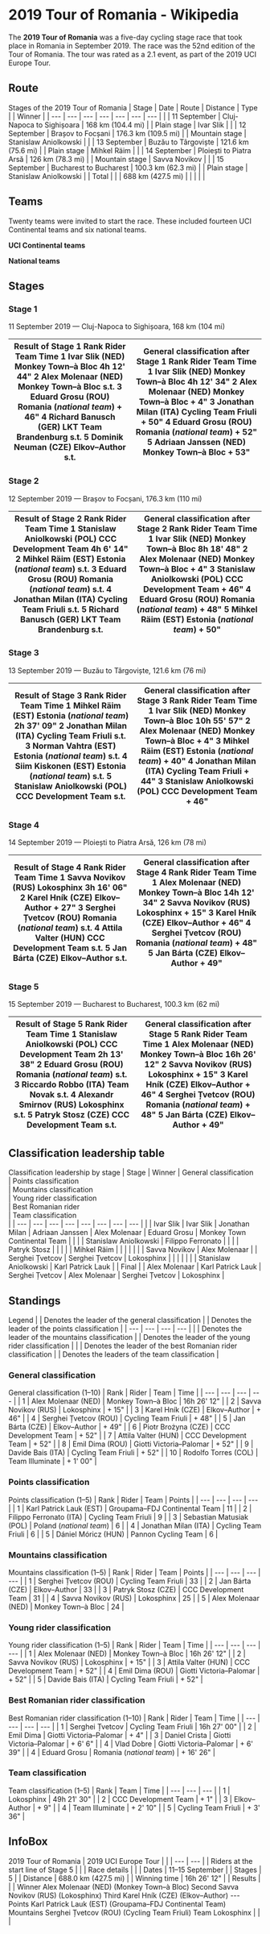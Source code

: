 # 2019 Tour of Romania - Wikipedia

The **2019 Tour of Romania** was a five-day cycling stage race that took place in Romania in September 2019. The race was the 52nd edition of the Tour of Romania. The tour was rated as a 2.1 event, as part of the 2019 UCI Europe Tour. 

## Route

Stages of the 2019 Tour of Romania 
| Stage | Date | Route | Distance | Type | | Winner |
| --- | --- | --- | --- | --- | --- | --- |
|  | 11 September | Cluj-Napoca to Sighișoara | 168 km (104.4 mi) |  | Plain stage | Ivar Slik |
|  | 12 September | Brașov to Focșani | 176.3 km (109.5 mi) |  | Mountain stage | Stanislaw Aniolkowski |
|  | 13 September | Buzău to Târgoviște | 121.6 km (75.6 mi) |  | Plain stage | Mihkel Räim |
|  | 14 September | Ploiești to Piatra Arsă | 126 km (78.3 mi) |  | Mountain stage | Savva Novikov |
|  | 15 September | Bucharest to Bucharest | 100.3 km (62.3 mi) |  | Plain stage | Stanislaw Aniolkowski |
| Total | | | 688 km (427.5 mi) | | | | |

## Teams

Twenty teams were invited to start the race. These included fourteen UCI Continental teams and six national teams. 

**UCI Continental teams** 

**National teams** 

## Stages

### Stage 1

11 September 2019 — Cluj-Napoca to Sighișoara, 168 km (104 mi) 

| Result of Stage 1  Rank  Rider  Team  Time   1   Ivar Slik (NED) Monkey Town–à Bloc 4h 12' 44"  2   Alex Molenaar (NED) Monkey Town–à Bloc s.t.  3   Eduard Grosu (ROU) Romania (*national team*) \+ 46"  4   Richard Banusch (GER) LKT Team Brandenburg s.t.  5   Dominik Neuman (CZE) Elkov–Author s.t. | General classification after Stage 1  Rank  Rider  Team  Time   1   Ivar Slik (NED)  Monkey Town–à Bloc 4h 12' 34"  2   Alex Molenaar (NED)  Monkey Town–à Bloc \+ 4"  3   Jonathan Milan (ITA)  Cycling Team Friuli \+ 50"  4   Eduard Grosu (ROU)  Romania (*national team*) \+ 52"  5   Adriaan Janssen (NED)  Monkey Town–à Bloc \+ 53" |
| --- | --- |

### Stage 2

12 September 2019 — Brașov to Focșani, 176.3 km (110 mi) 

| Result of Stage 2  Rank  Rider  Team  Time   1   Stanislaw Aniolkowski (POL) CCC Development Team 4h 6' 14"  2   Mihkel Räim (EST) Estonia (*national team*) s.t.  3   Eduard Grosu (ROU) Romania (*national team*) s.t.  4   Jonathan Milan (ITA) Cycling Team Friuli s.t.  5   Richard Banusch (GER) LKT Team Brandenburg s.t. | General classification after Stage 2  Rank  Rider  Team  Time   1   Ivar Slik (NED)  Monkey Town–à Bloc 8h 18' 48"  2   Alex Molenaar (NED)  Monkey Town–à Bloc \+ 4"  3   Stanislaw Aniolkowski (POL) CCC Development Team \+ 46"  4   Eduard Grosu (ROU)  Romania (*national team*) \+ 48"  5   Mihkel Räim (EST) Estonia (*national team*) \+ 50" |
| --- | --- |

### Stage 3

13 September 2019 — Buzău to Târgoviște, 121.6 km (76 mi) 

| Result of Stage 3  Rank  Rider  Team  Time   1   Mihkel Räim (EST) Estonia (*national team*) 2h 37' 09"  2   Jonathan Milan (ITA) Cycling Team Friuli s.t.  3   Norman Vahtra (EST) Estonia (*national team*) s.t.  4   Siim Kiskonen (EST) Estonia (*national team*) s.t.  5   Stanislaw Aniolkowski (POL) CCC Development Team s.t. | General classification after Stage 3  Rank  Rider  Team  Time   1   Ivar Slik (NED)  Monkey Town–à Bloc 10h 55' 57"  2   Alex Molenaar (NED)  Monkey Town–à Bloc \+ 4"  3   Mihkel Räim (EST) Estonia (*national team*) \+ 40"  4   Jonathan Milan (ITA) Cycling Team Friuli \+ 44"  3   Stanislaw Aniolkowski (POL) CCC Development Team \+ 46" |
| --- | --- |

### Stage 4

14 September 2019 — Ploiești to Piatra Arsă, 126 km (78 mi) 

| Result of Stage 4  Rank  Rider  Team  Time   1   Savva Novikov (RUS) Lokosphinx 3h 16' 06"  2   Karel Hník (CZE) Elkov–Author \+ 27"  3   Serghei Țvetcov (ROU) Romania (*national team*) s.t.  4   Attila Valter (HUN) CCC Development Team s.t.  5   Jan Bárta (CZE) Elkov–Author s.t. | General classification after Stage 4  Rank  Rider  Team  Time   1   Alex Molenaar (NED)  Monkey Town–à Bloc 14h 12' 34"  2   Savva Novikov (RUS) Lokosphinx \+ 15"  3   Karel Hník (CZE) Elkov–Author \+ 46"  4   Serghei Țvetcov (ROU)  Romania (*national team*) \+ 48"  5   Jan Bárta (CZE) Elkov–Author \+ 49" |
| --- | --- |

### Stage 5

15 September 2019 — Bucharest to Bucharest, 100.3 km (62 mi) 

| Result of Stage 5  Rank  Rider  Team  Time   1   Stanislaw Aniolkowski (POL) CCC Development Team 2h 13' 38"  2   Eduard Grosu (ROU) Romania (*national team*) s.t.  3   Riccardo Robbo (ITA) Team Novak s.t.  4   Alexandr Smirnov (RUS) Lokosphinx s.t.  5   Patryk Stosz (CZE) CCC Development Team s.t. | General classification after Stage 5  Rank  Rider  Team  Time   1   Alex Molenaar (NED)  Monkey Town–à Bloc 16h 26' 12"  2   Savva Novikov (RUS) Lokosphinx \+ 15"  3   Karel Hník (CZE) Elkov–Author \+ 46"  4   Serghei Țvetcov (ROU)  Romania (*national team*) \+ 48"  5   Jan Bárta (CZE) Elkov–Author \+ 49" |
| --- | --- |

## Classification leadership table

Classification leadership by stage 
| Stage | Winner | General classification<br> | Points classification<br> | Mountains classification<br> | Young rider classification<br> | Best Romanian rider<br> | Team classification<br> |
| --- | --- | --- | --- | --- | --- | --- | --- |
|  | Ivar Slik | Ivar Slik | Jonathan Milan | Adriaan Janssen | Alex Molenaar | Eduard Grosu | Monkey Town Continental Team |
|  | | Stanislaw Aniolkowski | Filippo Ferronato | | | | Patryk Stosz |
|  | | | Mihkel Räim | | | |
|  | | Savva Novikov | Alex Molenaar | | Serghei Țvetcov | Serghei Țvetcov | Lokosphinx |
|  | | | | | Stanislaw Aniolkowski | Karl Patrick Lauk |
| Final | | Alex Molenaar | Karl Patrick Lauk | Serghei Țvetcov | Alex Molenaar | Serghei Țvetcov | Lokosphinx |

## Standings

Legend 
|  | Denotes the leader of the general classification |  | Denotes the leader of the points classification |
| --- | --- | --- | --- |
|  | Denotes the leader of the mountains classification |  | Denotes the leader of the young rider classification |
|  | Denotes the leader of the best Romanian rider classification |  | Denotes the leaders of the team classification |

### General classification

General classification (1–10) 
| Rank | Rider | Team | Time |
| --- | --- | --- | --- |
| 1 | Alex Molenaar (NED) | Monkey Town–à Bloc | 16h 26' 12" |
| 2 | Savva Novikov (RUS) | Lokosphinx | \+ 15" |
| 3 | Karel Hník (CZE) | Elkov–Author | \+ 46" |
| 4 | Serghei Țvetcov (ROU) | Cycling Team Friuli | \+ 48" |
| 5 | Jan Bárta (CZE) | Elkov–Author | \+ 49" |
| 6 | Piotr Brożyna (CZE) | CCC Development Team | \+ 52" |
| 7 | Attila Valter (HUN) | CCC Development Team | \+ 52" |
| 8 | Emil Dima (ROU) | Giotti Victoria–Palomar | \+ 52" |
| 9 | Davide Bais (ITA) | Cycling Team Friuli | \+ 52" |
| 10 | Rodolfo Torres (COL) | Team Illuminate | \+ 1' 00" |

### Points classification

Points classification (1–5) 
| Rank | Rider | Team | Points |
| --- | --- | --- | --- |
| 1 | Karl Patrick Lauk (EST) | Groupama–FDJ Continental Team | 11 |
| 2 | Filippo Ferronato (ITA) | Cycling Team Friuli | 9 |
| 3 | Sebastian Matusiak (POL) | Poland (*national team*) | 6 |
| 4 | Jonathan Milan (ITA) | Cycling Team Friuli | 6 |
| 5 | Dániel Móricz (HUN) | Pannon Cycling Team | 6 |

### Mountains classification

Mountains classification (1–5) 
| Rank | Rider | Team | Points |
| --- | --- | --- | --- |
| 1 | Serghei Țvetcov (ROU) | Cycling Team Friuli | 33 |
| 2 | Jan Bárta (CZE) | Elkov–Author | 33 |
| 3 | Patryk Stosz (CZE) | CCC Development Team | 31 |
| 4 | Savva Novikov (RUS) | Lokosphinx | 25 |
| 5 | Alex Molenaar (NED) | Monkey Town–à Bloc | 24 |

### Young rider classification

Young rider classification (1–5) 
| Rank | Rider | Team | Time |
| --- | --- | --- | --- |
| 1 | Alex Molenaar (NED) | Monkey Town–à Bloc | 16h 26' 12" |
| 2 | Savva Novikov (RUS) | Lokosphinx | \+ 15" |
| 3 | Attila Valter (HUN) | CCC Development Team | \+ 52" |
| 4 | Emil Dima (ROU) | Giotti Victoria–Palomar | \+ 52" |
| 5 | Davide Bais (ITA) | Cycling Team Friuli | \+ 52" |

### Best Romanian rider classification

Best Romanian rider classification (1–10) 
| Rank | Rider | Team | Time |
| --- | --- | --- | --- |
| 1 | Serghei Țvetcov | Cycling Team Friuli | 16h 27' 00" |
| 2 | Emil Dima | Giotti Victoria–Palomar | \+ 4" |
| 3 | Daniel Crista | Giotti Victoria–Palomar | \+ 6' 6" |
| 4 | Vlad Dobre | Giotti Victoria–Palomar | \+ 6' 39" |
| 4 | Eduard Grosu | Romania (*national team*) | \+ 16' 26" |

### Team classification

Team classification (1–5) 
| Rank | Team | Time |
| --- | --- | --- |
| 1 | Lokosphinx | 49h 21' 30" |
| 2 | CCC Development Team | \+ 1" |
| 3 | Elkov–Author | \+ 9" |
| 4 | Team Illuminate | \+ 2' 10" |
| 5 | Cycling Team Friuli | \+ 3' 36" |

## InfoBox

2019 Tour of Romania
| 2019 UCI Europe Tour | |
| --- | --- |
| Riders at the start line of Stage 5 | |
| Race details | |
| Dates | 11–15 September |
| Stages | 5 |
| Distance | 688.0 km (427.5 mi) |
| Winning time | 16h 26' 12" |
| Results | |
| Winner  Alex Molenaar (NED)  (Monkey Town–à Bloc)  Second  Savva Novikov (RUS)  (Lokosphinx)  Third  Karel Hník (CZE)  (Elkov–Author)   ---  Points  Karl Patrick Lauk (EST)  (Groupama–FDJ Continental Team)  Mountains  Serghei Țvetcov (ROU)  (Cycling Team Friuli)  Team Lokosphinx | |
|